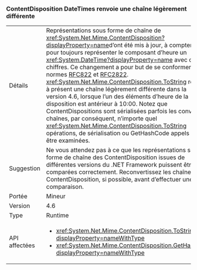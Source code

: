 ### <a name="contentdisposition-datetimes-returns-slightly-different-string"></a>ContentDisposition DateTimes renvoie une chaîne légèrement différente

|   |   |
|---|---|
|Détails|Représentations sous forme de chaîne de <xref:System.Net.Mime.ContentDisposition?displayProperty=name>d’ont été mis à jour, à compter de 4.6, pour toujours représenter le composant d’heure un <xref:System.DateTime?displayProperty=name> avec deux chiffres. Ce changement a pour but de se conformer aux normes [RFC822](http://www.ietf.org/rfc/rfc0822.txt) et [RFC2822](http://www.ietf.org/rfc/rfc2822.txt). <xref:System.Net.Mime.ContentDisposition.ToString> retourne à présent une chaîne légèrement différente dans la version 4.6, lorsque l’un des éléments d’heure de la disposition est antérieur à 10:00. Notez que ContentDispositions sont sérialisées parfois les convertir en chaînes, par conséquent, n’importe quel <xref:System.Net.Mime.ContentDisposition.ToString> opérations, de sérialisation ou GetHashCode appels doivent être examinées.|
|Suggestion|Ne vous attendez pas à ce que les représentations sous forme de chaîne des ContentDisposition issues de différentes versions du .NET Framework puissent être comparées correctement. Reconvertissez les chaînes en ContentDisposition, si possible, avant d’effectuer une comparaison.|
|Portée|Mineur|
|Version|4.6|
|Type|Runtime|
|API affectées|<ul><li><xref:System.Net.Mime.ContentDisposition.ToString?displayProperty=nameWithType></li><li><xref:System.Net.Mime.ContentDisposition.GetHashCode?displayProperty=nameWithType></li></ul>|

